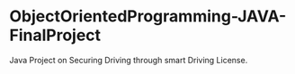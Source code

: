 # ObjectOrientedProgramming-JAVA-FinalProject
Java Project on Securing Driving through smart Driving License.
